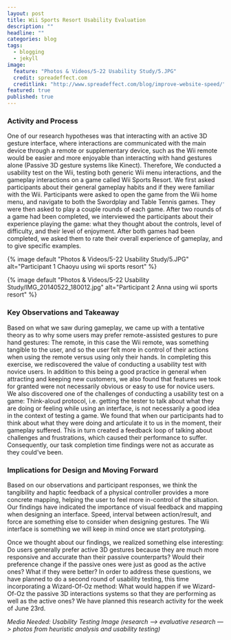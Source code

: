 ```yaml
---
layout: post
title: Wii Sports Resort Usability Evaluation
description: ""
headline: ""
categories: blog
tags: 
  - blogging
  - jekyll
image: 
  feature: "Photos & Videos/5-22 Usability Study/5.JPG"
  credit: spreadeffect.com
  creditlink: "http://www.spreadeffect.com/blog/improve-website-speed/"
featured: true
published: true
---
```


### Activity and Process

One of our research hypotheses was that interacting with an active 3D gesture interface, where interactions are communicated with the main device through a remote or supplementary device, such as the Wii remote would be easier and more enjoyable than interacting with hand gestures alone (Passive 3D gesture systems like Kinect). Therefore, We conducted a usability test on the Wii, testing both generic Wii menu interactions, and the gameplay interactions on a game called Wii Sports Resort. We first asked participants about their general gameplay habits and if they were familiar with the Wii. Participants were asked to open the game from the Wii home menu, and navigate to both the Swordplay and Table Tennis games. They were then asked to play a couple rounds of each game. After two rounds of a game had been completed, we interviewed the participants about their experience playing the game: what they thought about the controls, level of difficulty, and their level of enjoyment. After both games had been completed, we asked them to rate their overall experience of gameplay, and to give specific examples.

{% image default "Photos & Videos/5-22 Usability Study/5.JPG" alt="Participant 1 Chaoyu using wii sports resort"  %}

{% image default "Photos & Videos/5-22 Usability Study/IMG_20140522_180012.jpg" alt="Participant 2 Anna using wii sports resort" %}

### Key Observations and Takeaway

Based on what we saw during gameplay, we came up with a tentative theory as to why some users may prefer remote-assisted gestures to pure hand gestures: The remote, in this case the Wii remote, was something tangible to the user, and so the user felt more in control of their actions when using the remote versus using only their hands. In completing this exercise, we rediscovered the value of conducting a usability test with novice users. In addition to this being a good practice in general when attracting and keeping new customers, we also found that features we took for granted were not necessarily obvious or easy to use for novice users. We also discovered one of the challenges of conducting a usability test on a game: Think-aloud protocol, i.e. getting the tester to talk about what they are doing or feeling while using an interface, is not necessarily a good idea in the context of testing a game. We found that when our participants had to think about what they were doing and articulate it to us in the moment, their gameplay suffered. This in turn created a feedback loop of talking about challenges and frustrations, which caused their performance to suffer. Consequently, our task completion time findings were not as accurate as they could’ve been.

### Implications for Design and Moving Forward

Based on our observations and participant responses, we think the tangibility and haptic feedback of a physical controller provides a more concrete mapping, helping the user to feel more in-control of the situation.
Our findings have indicated the importance of visual feedback and mapping when designing an interface. Speed, interval between action/result, and force are something else to consider when designing gestures. The Wii interface is something we will keep in mind once we start prototyping.

Once we thought about our findings, we realized something else interesting: Do users generally prefer active 3D gestures because they are much more responsive and accurate than their passive counterparts? Would their preference change if the passive ones were just as good as the active ones? What if they were better? In order to address these questions, we have planned to do a second round of usability testing, this time incorporating a Wizard-Of-Oz method: What would happen if we Wizard-Of-Oz the passive 3D interactions systems so that they are performing as well as the active ones? We have planned this research activity for the week of June 23rd. 

*Media Needed:
Usability Testing Image (research —> evaluative research —> photos from heuristic analysis and usability testing)*